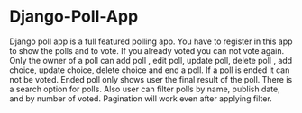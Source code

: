 # Django-Poll-App

Django poll app is a full featured polling app. 
You have to register in this app to show the polls and to vote. If you already voted you can not vote again. Only the owner of a poll can add poll , edit poll, update poll, delete poll , add choice, update choice, delete choice and end a poll. 
If a poll is ended it can not be voted. Ended poll only shows user the final result of the poll. 
There is a search option for polls. Also user can filter polls by name, publish date, and by number of voted. Pagination will work even after applying filter.